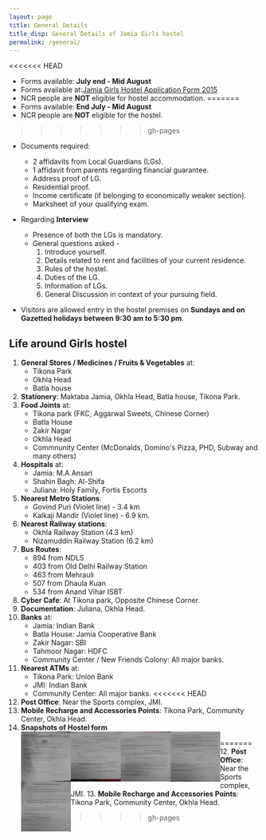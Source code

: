 ```yaml
---
layout: page
title: General Details
title_disp: General Details of Jamia Girls hostel
permalink: /general/
---
```

<<<<<<< HEAD
- Forms available: **July end - Mid August**
- Forms available at:[Jamia Girls Hostel Application Form 2015](http://jmi.ac.in/studyatjamia/hostel/latest/2/detail/129)
- NCR people are **NOT** eligible for hostel accommodation.
=======
- Forms available: **End July - Mid August**
- NCR people are **NOT** eligible for the hostel.
>>>>>>> gh-pages
- Documents required:
    * 2 affidavits from Local Guardians (LGs).
    * 1 affidavit from parents regarding financial guarantee.
    * Address proof of LG.
    * Residential proof.
    * Income certificate (if belonging to economically weaker section).
    * Marksheet of your qualifying exam.
- Regarding **Interview**
    * Presence of both the LGs is mandatory.
    * General questions asked -
       1. Introduce yourself.
       2. Details related to rent and facilities of your current residence.
       3. Rules of the hostel.
       4. Duties of the LG.
       5. Information of LGs.
       6. General Discussion in context of your pursuing field.

- Visitors are allowed entry in the hostel premises on **Sundays and on Gazetted holidays between 9:30 am to 5:30 pm**.

## Life around Girls hostel
1. **General Stores / Medicines / Fruits & Vegetables** at:
    - Tikona Park
    - Okhla Head
    - Batla house
2. **Stationery**: Maktaba Jamia, Okhla Head, Batla house, Tikona Park.
3. **Food  Joints** at:
    - Tikona park (FKC, Aggarwal Sweets, Chinese Corner)
    - Batla House
    - Zakir Nagar
    - Okhla Head
    - Commnunity Center (McDonalds, Domino's Pizza, PHD, Subway and many others)
4. **Hospitals** at:
    - Jamia: M.A Ansari
    - Shahin Bagh:  Al-Shifa
    - Juliana: Holy Family, Fortis Escorts
5. **Nearest Metro Stations**:
    - Govind Puri (Violet line) - 3.4 km
    - Kalkaji Mandir (Violet line) - 6.9 km.
6. **Nearest Railway stations**:
    - Okhla Railway Station (4.3 km)
    - Nizamuddin Railway Station (6.2 km)
7. **Bus Routes**:
    - 894 from NDLS
    - 403 from Old Delhi Railway Station
    - 463 from Mehrauli
    - 507 from Dhaula Kuan
    - 534 from Anand Vihar ISBT
8. **Cyber Cafe**: At Tikona park, Opposite Chinese Corner.
9. **Documentation**: Juliana, Okhla Head.
10. **Banks** at:
    - Jamia: Indian Bank
    - Batla House: Jamia Cooperative Bank
    - Zakir Nagar: SBI
    - Tahmoor Nagar: HDFC
    - Community Center / New Friends Colony: All major banks.
11. **Nearest ATMs** at:
    - Tikona Park: Union Bank
    - JMI: Indian Bank
    - Community Center: All major banks.
<<<<<<< HEAD
14. **Post Office**: Near the Sports complex, JMI.
15. **Mobile Recharge and Accessories Points**: Tikona Park, Community Center, Okhla Head.
16. **Snapshots of Hostel form**    
<a href="https://github.com/jdevlabs/JCatalog/blob/master/Hostel_Form/IMG_20150809_105905188.jpg"><img src="https://github.com/jdevlabs/JCatalog/blob/master/Hostel_Form/IMG_20150809_105905188.jpg" align="left" height="100" width="100" padding="10" ></a>
<a href="https://github.com/jdevlabs/JCatalog/blob/master/Hostel_Form/IMG_20150809_105941140.jpg"><img src="https://github.com/jdevlabs/JCatalog/blob/master/Hostel_Form/IMG_20150809_105941140.jpg" align="left" height="100" width="100" padding="10" ></a>
<a href="https://github.com/jdevlabs/JCatalog/blob/master/Hostel_Form/IMG_20150809_105955618.jpg"><img src="https://github.com/jdevlabs/JCatalog/blob/master/Hostel_Form/IMG_20150809_105955618.jpg" align="left" height="100" width="100" padding="10"></a>
<a href="https://github.com/jdevlabs/JCatalog/blob/master/Hostel_Form/IMG_20150809_110017242.jpg"><img src="https://github.com/jdevlabs/JCatalog/blob/master/Hostel_Form/IMG_20150809_110017242.jpg" align="left" height="100" width="100" padding="10"></a>
<a href="https://github.com/jdevlabs/JCatalog/blob/master/Hostel_Form/IMG_20150809_110047854.jpg"><img src="https://github.com/jdevlabs/JCatalog/blob/master/Hostel_Form/IMG_20150809_110047854.jpg" align="left" height="100" width="100" padding="10"></a>

=======
12. **Post Office**: Near the Sports complex, JMI.
13. **Mobile Recharge and Accessories Points**: Tikona Park, Community Center, Okhla Head.
>>>>>>> gh-pages

